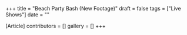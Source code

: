 +++
title = "Beach Party Bash (New Footage)"
draft = false
tags = ["Live Shows"]
date = ""

[Article]
contributors = []
gallery = []
+++